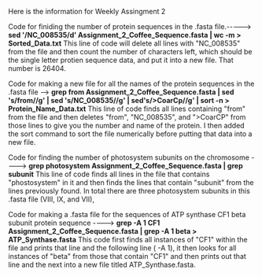 Here is the information for Weekly Assingment 2

Code for finiding the number of protein sequences in the .fasta file.-----> **sed '/NC_008535/d' Assignment_2_Coffee_Sequence.fasta | wc -m > Sorted_Data.txt**
This line of code will delete all lines with "NC_008535" from the file and then count the number of characters left, which should be the single letter protien sequence data, and put it into a new file. That number is 26404.

Code for making a new file for all the names of the protein sequences in the .fasta file --> **grep from Assignment_2_Coffee_Sequence.fasta | sed 's/from//g' | sed 's/NC_008535//g' | sed's/>CoarCp//g' | sort -n > Protein_Name_Data.txt**
This line of code finds all lines containing "from" from the file and then deletes "from", "NC_008535", and ">CoarCP" from those lines to give you the number and name of the protein. I then added the sort command to sort the file numerically before putting that data into a new file. 

Code for finding the number of photosystem subunits on the chromosome ----> **grep photosystem Assignment_2_Coffee_Sequence.fasta | grep subunit**
This line of code finds all lines in the file that contains "phostosystem" in it and then finds the lines that contain "subunit" from the lines previously found. In total there are three photosystem subunits in this .fasta file (VIII, IX, and VII),

Code for making a .fasta file for the sequences of ATP synthase CF1 beta subunit protein sequence ----> **grep -A 1 CF1 Assignment_2_Coffee_Sequence.fasta | grep -A 1 beta > ATP_Synthase.fasta**
This code first finds all instances of "CF1" within the file and prints that line and the following line ( -A 1), it then looks for all instances of "beta" from those that contain "CF1" and then prints out that line and the next into a new file titled ATP_Synthase.fasta. 
